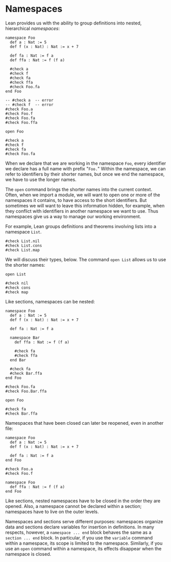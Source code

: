 # Namespaces

Lean provides us with the ability to group definitions into nested, hierarchical *namespaces*:

```lean
namespace Foo
  def a : Nat := 5
  def f (x : Nat) : Nat := x + 7

  def fa : Nat := f a
  def ffa : Nat := f (f a)

  #check a
  #check f
  #check fa
  #check ffa
  #check Foo.fa
end Foo

-- #check a  -- error
-- #check f  -- error
#check Foo.a
#check Foo.f
#check Foo.fa
#check Foo.ffa

open Foo

#check a
#check f
#check fa
#check Foo.fa
```

When we declare that we are working in the namespace ``Foo``, every identifier we declare has
a full name with prefix "``Foo.``" Within the namespace, we can refer to identifiers
by their shorter names, but once we end the namespace, we have to use the longer names.

The ``open`` command brings the shorter names into the current context. Often, when we import a
module, we will want to open one or more of the namespaces it contains, to have access to the short identifiers.
But sometimes we will want to leave this information hidden, for example, when they conflict with
identifiers in another namespace we want to use. Thus namespaces give us a way to manage our working environment.

For example, Lean groups definitions and theorems involving lists into a namespace ``List``.
```lean
#check List.nil
#check List.cons
#check List.map
```
We will discuss their types, below. The command ``open List`` allows us to use the shorter names:
```lean
open List

#check nil
#check cons
#check map
```
Like sections, namespaces can be nested:
```lean
namespace Foo
  def a : Nat := 5
  def f (x : Nat) : Nat := x + 7

  def fa : Nat := f a

  namespace Bar
    def ffa : Nat := f (f a)

    #check fa
    #check ffa
  end Bar

  #check fa
  #check Bar.ffa
end Foo

#check Foo.fa
#check Foo.Bar.ffa

open Foo

#check fa
#check Bar.ffa
```
Namespaces that have been closed can later be reopened, even in another file:
```lean
namespace Foo
  def a : Nat := 5
  def f (x : Nat) : Nat := x + 7

  def fa : Nat := f a
end Foo

#check Foo.a
#check Foo.f

namespace Foo
  def ffa : Nat := f (f a)
end Foo
```

Like sections, nested namespaces have to be closed in the order they are opened.
Also, a namespace cannot be declared within a section; namespaces have to live on the outer levels.

Namespaces and sections serve different purposes: namespaces organize data and sections declare variables for insertion in definitions.
In many respects, however, a ``namespace ... end`` block behaves the same as a ``section ... end`` block.
In particular, if you use the ``variable`` command within a namespace, its scope is limited to the namespace.
Similarly, if you use an ``open`` command within a namespace, its effects disappear when the namespace is closed.
